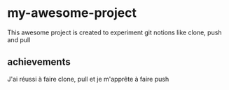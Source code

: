 # my-awesome-project

This awesome project is created to experiment git notions like clone, push and pull

## achievements

J'ai réussi à faire clone, pull et je m'apprête à faire push